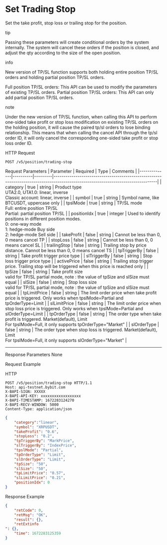 # Set Trading Stop
Set the take profit, stop loss or trailing stop for the position.


tip


Passing these parameters will create conditional orders by the system internally. The system will cancel these orders if the position is closed, and adjust the qty according to the size of the open position.

info


New version of TP/SL function supports both holding entire position TP/SL orders and holding partial position TP/SL orders.

Full position TP/SL orders: This API can be used to modify the parameters of existing TP/SL orders.
Partial position TP/SL orders: This API can only add partial position TP/SL orders.

note


Under the new version of TP/SL function, when calling this API to perform one-sided take profit or stop loss modification on existing TP/SL orders on the holding position, it will cause the paired tp/sl orders to lose binding relationship. This means that when calling the cancel API through the tp/sl order ID, it will only cancel the corresponding one-sided take profit or stop loss order ID.


HTTP Request
```http
POST /v5/position/trading-stop
```

Request Parameters
| Parameter    | Required | Type    | Comments                                                                                                                         |
|--------------|----------|---------|----------------------------------------------------------------------------------------------------------------------------------|
| category     | true     | string  | Product type<br>UTA2.0, UTA1.0: linear, inverse<br>Classic account: linear, inverse                                              |
| symbol       | true     | string  | Symbol name, like BTCUSDT, uppercase only                                                                                        |
| tpslMode     | true     | string  | TP/SL mode<br>Full: entire position TP/SL<br>Partial: partial position TP/SL                                                     |
| positionIdx  | true     | integer | Used to identify positions in different position modes.<br>0: one-way mode<br>1: hedge-mode Buy side<br>2: hedge-mode Sell side  |
| takeProfit   | false    | string  | Cannot be less than 0, 0 means cancel TP                                                                                         |
| stopLoss     | false    | string  | Cannot be less than 0, 0 means cancel SL                                                                                         |
| trailingStop | false    | string  | Trailing stop by price distance. Cannot be less than 0, 0 means cancel TS                                                        |
| tpTriggerBy  | false    | string  | Take profit trigger price type                                                                                                   |
| slTriggerBy  | false    | string  | Stop loss trigger price type                                                                                                     |
| activePrice  | false    | string  | Trailing stop trigger price. Trailing stop will be triggered when this price is reached only                                     |
| tpSize       | false    | string  | Take profit size<br>valid for TP/SL partial mode, note
: the value of tpSize and slSize must equal                                |
| slSize       | false    | string  | Stop loss size<br>valid for TP/SL partial mode, note
: the value of tpSize and slSize must equal                                  |
| tpLimitPrice | false    | string  | The limit order price when take profit price is triggered. Only works when tpslMode=Partial and tpOrderType=Limit                |
| slLimitPrice | false    | string  | The limit order price when stop loss price is triggered. Only works when tpslMode=Partial and slOrderType=Limit                  |
| tpOrderType  | false    | string  | The order type when take profit is triggered. Market(default), Limit<br>For tpslMode=Full, it only supports tpOrderType="Market" |
| slOrderType  | false    | string  | The order type when stop loss is triggered. Market(default), Limit<br>For tpslMode=Full, it only supports slOrderType="Market"   |

---


Response Parameters
None



Request Example

HTTP
 
  
  
```http
POST /v5/position/trading-stop HTTP/1.1
Host: api-testnet.bybit.com
X-BAPI-SIGN: XXXXX
X-BAPI-API-KEY: xxxxxxxxxxxxxxxxxx
X-BAPI-TIMESTAMP: 1672283124270
X-BAPI-RECV-WINDOW: 5000
Content-Type: application/json
```

```json
{
    "category":"linear",
    "symbol": "XRPUSDT",
    "takeProfit": "0.6",
    "stopLoss": "0.2",
    "tpTriggerBy": "MarkPrice",
    "slTriggerBy": "IndexPrice",
    "tpslMode": "Partial",
    "tpOrderType": "Limit",
    "slOrderType": "Limit",
    "tpSize": "50",
    "slSize": "50",
    "tpLimitPrice": "0.57",
    "slLimitPrice": "0.21",
    "positionIdx": 0
}
```

Response Example
```json
{
    "retCode": 0,
    "retMsg": "OK",
    "result": {},
    "retExtinfo
": {},
    "time": 1672283125359
}
```